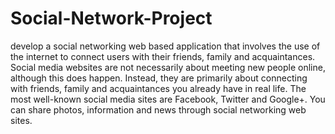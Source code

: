 # Social-Network-Project
 develop a social networking web based application that involves the use of the internet to connect users with their friends, family and acquaintances. Social media websites are not necessarily about meeting new people online, although this does happen. Instead, they are primarily about connecting with friends, family and acquaintances you already have in real life. The most well-known social media sites are Facebook, Twitter and Google+. You can share photos, information and news through social networking web sites.
